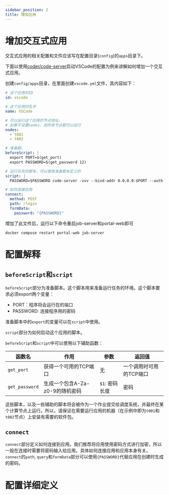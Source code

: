 ```yaml
---
sidebar_position: 2
title: 增加应用
---
```


# 增加交互式应用

交互式应用的相关配置和文件应该写在配置目录(`config`)的`apps`目录下。

下面以使用[coder/code-server](https://github.com/coder/code-server)启动VSCode的配置为例来讲解如何增加一个交互式应用。

创建`config/apps`目录，在里面创建`vscode.yml`文件，其内容如下：

```yaml title="config/apps/vscode.yml"
# 这个应用的ID
id: vscode

# 这个应用的名字
name: VSCode

# 可以运行这个应用的节点地址。
# 如果不设置nodes，则所有节点都可以运行
nodes:
  - t001
  - t002

# 准备脚。
beforeScript: |
  export PORT=$(get_port)
  export PASSWORD=$(get_password 12)

# 运行任务的脚本。可以使用准备脚本定义的
script: |
  PASSWORD=$PASSWORD code-server -vvv --bind-addr 0.0.0.0:$PORT --auth password

# 如何连接应用
connect:
  method: POST
  path: /login
  formData:
    password: "{PASSWORD}"
```

增加了此文件后，运行以下命令重启job-server和portal-web即可

```bash
docker compose restart portal-web job-server
```

# 配置解释

## `beforeScript`和`script`

`beforeScript`部分为准备脚本。这个脚本用来准备运行任务的环境。这个脚本要求必须export两个变量：

- PORT：程序将会运行在的端口
- PASSWORD: 连接程序用的密码

准备脚本中的`export`的变量可以在`script`中使用。

`script`部分为如何启动这个应用的脚本。

`beforeScript`和`script`中可以使用以下辅助函数：

| 函数名         | 作用                            | 参数           | 返回值                  |
| -------------- | ------------------------------- | -------------- | ----------------------- |
| `get_port`     | 获得一个可用的TCP端口           | 无             | 一个调用时可用的TCP端口 |
| `get_password` | 生成一个包含A-Za-z0-9的随机密码 | `$1`: 密码长度 | 密码                    |

这些脚本，以及一些辅助的脚本将会被作为一个作业提交给调度系统，并最终在某个计算节点上运行。所以，请保证在需要运行应用的机器（在示例中即为`t001`和`t002`节点）上安装有需要的软件包。

## `connect`

`connect`部分定义如何连接到应用。我们推荐将应用使用密码方式进行加密，所以一般在连接时需要将密码输入给应用。具体如何连接应用和应用本身有关。`connect`的`path`, `query`和`formData`部分可以使用`{PASSWORD}`代替应用在创建时生成的密码。

# 配置详细定义


